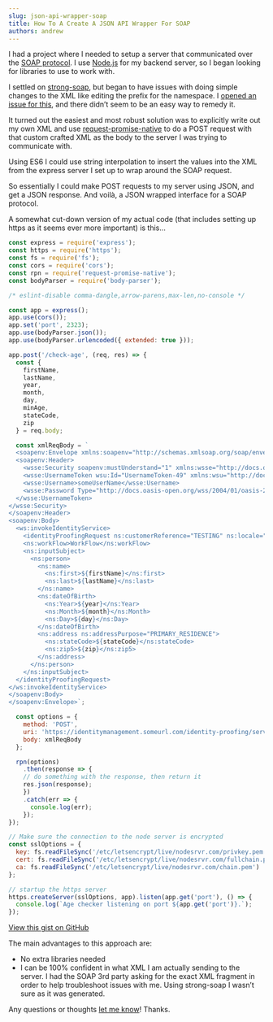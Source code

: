 ```yaml
---
slug: json-api-wrapper-soap
title: How To A Create A JSON API Wrapper For SOAP
authors: andrew
---
```


I had a project where I needed to setup a server that communicated over the [SOAP protocol](https://en.wikipedia.org/wiki/SOAP). I use [Node.js](https://nodejs.org/en/) for my backend server, so I began looking for libraries to use to work with.

I settled on [strong-soap](https://github.com/strongloop/strong-soap), but began to have issues with doing simple changes to the XML like editing the prefix for the namespace. I [opened an issue for this](https://github.com/strongloop/strong-soap/issues/90), and there didn’t seem to be an easy way to remedy it.

<!--truncate-->

It turned out the easiest and most robust solution was to explicitly write out my own XML and use [request-promise-native](https://github.com/request/request-promise-native) to do a POST request with that custom crafted XML as the body to the server I was trying to communicate with.

Using ES6 I could use string interpolation to insert the values into the XML from the express server I set up to wrap around the SOAP request.

So essentially I could make POST requests to my server using JSON, and get a JSON response. And voilà, a JSON wrapped interface for a SOAP protocol.

A somewhat cut-down version of my actual code (that includes setting up https as it seems ever more important) is this…

```js title="json-over-soap-wrapper.js"
const express = require('express');
const https = require('https');
const fs = require('fs');
const cors = require('cors');
const rpn = require('request-promise-native');
const bodyParser = require('body-parser');

/* eslint-disable comma-dangle,arrow-parens,max-len,no-console */

const app = express();
app.use(cors());
app.set('port', 2323);
app.use(bodyParser.json());
app.use(bodyParser.urlencoded({ extended: true }));

app.post('/check-age', (req, res) => {
  const {
    firstName,
    lastName,
    year,
    month,
    day,
    minAge,
    stateCode,
    zip
  } = req.body;

  const xmlReqBody = `
  <soapenv:Envelope xmlns:soapenv="http://schemas.xmlsoap.org/soap/envelope/" xmlns:ws="http://ws.identityproofing.idm.risk.someurl.com/" xmlns:ns="http://ns.someurl.com/identity-proofing/1.0" xmlns:ns1="http://ns.someurl.com/survey/1.0">
  <soapenv:Header>
    <wsse:Security soapenv:mustUnderstand="1" xmlns:wsse="http://docs.oasis-open.org/wss/2004/01/oasis-200401-wss-wssecurity-secext-1.0.xsd">
    <wsse:UsernameToken wsu:Id="UsernameToken-49" xmlns:wsu="http://docs.oasis-open.org/wss/2004/01/oasis-200401-wss-wssecurity-utility-1.0.xsd">
    <wsse:Username>someUserName</wsse:Username>
    <wsse:Password Type="http://docs.oasis-open.org/wss/2004/01/oasis-200401-wss-username-token-profile-1.0#PasswordText">somePassword</wsse:Password>
  </wsse:UsernameToken>
</wsse:Security>
</soapenv:Header>
<soapenv:Body>
  <ws:invokeIdentityService>
    <identityProofingRequest ns:customerReference="TESTING" ns:locale="en_US" ns:transactionID="${new Date().toString()}" ns:version="2" xmlns="http://ns.someurl.com/identity-proofing/1.0" xmlns:ns2="http://ns.someurl.com/identity-proofing/1.0">
    <ns:workFlow>WorkFlow</ns:workFlow>
    <ns:inputSubject>
      <ns:person>
        <ns:name>
          <ns:first>${firstName}</ns:first>
          <ns:last>${lastName}</ns:last>
        </ns:name>
        <ns:dateOfBirth>
          <ns:Year>${year}</ns:Year>
          <ns:Month>${month}</ns:Month>
          <ns:Day>${day}</ns:Day>
        </ns:dateOfBirth>
        <ns:address ns:addressPurpose="PRIMARY_RESIDENCE">
          <ns:stateCode>${stateCode}</ns:stateCode>
          <ns:zip5>${zip}</ns:zip5>
        </ns:address>
      </ns:person>
    </ns:inputSubject>
  </identityProofingRequest>
</ws:invokeIdentityService>
</soapenv:Body>
</soapenv:Envelope>`;

  const options = {
    method: 'POST',
    uri: 'https://identitymanagement.someurl.com/identity-proofing/services/identityProofingServiceWS/v2',
    body: xmlReqBody
  };

  rpn(options)
    .then(response => {
    // do something with the response, then return it
    res.json(response);
    })
    .catch(err => {
      console.log(err);
    });
});

// Make sure the connection to the node server is encrypted
const sslOptions = {
  key: fs.readFileSync('/etc/letsencrypt/live/nodesrvr.com/privkey.pem'),
  cert: fs.readFileSync('/etc/letsencrypt/live/nodesrvr.com/fullchain.pem'),
  ca: fs.readFileSync('/etc/letsencrypt/live/nodesrvr.com/chain.pem')
};

// startup the https server
https.createServer(sslOptions, app).listen(app.get('port'), () => {
  console.log(`Age checker listening on port ${app.get('port')}.`);
});
```
[View this gist on GitHub](https://gist.github.com/magician11/0b07075eafcf49e1677f354ed3492571)

The main advantages to this approach are:

- No extra libraries needed
- I can be 100% confident in what XML I am actually sending to the server. I had the SOAP 3rd party asking for the exact XML fragment in order to help troubleshoot issues with me. Using strong-soap I wasn’t sure as it was generated.

Any questions or thoughts [let me know](/contact)! Thanks.